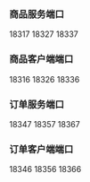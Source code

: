 ### 商品服务端口
18317
18327
18337

### 商品客户端端口
18316
18326
18336


### 订单服务端口
18347
18357
18367

### 订单客户端端口
18346
18356
18366